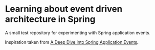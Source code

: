 # Learning about event driven architecture in Spring

A small test repository for experimenting with Spring application events.

Inspiration taken from [A Deep Dive into Spring Application Events](https://youtu.be/4oBqCtdRIYo).

